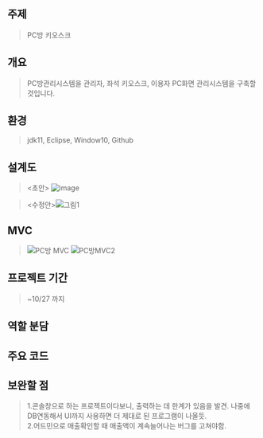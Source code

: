 ## 주제  
>PC방 키오스크  

## 개요  
> PC방관리시스템을 관리자, 좌석 키오스크, 이용자 PC화면 관리시스템을 구축할 것입니다. 

## 환경
>jdk11, Eclipse, Window10, Github  

## 설계도
><초안> ![image](https://user-images.githubusercontent.com/61840067/138249904-565b62ce-7cdd-407a-a8d8-b777ba302d7b.png)

><수정안>![그림1](https://user-images.githubusercontent.com/88884623/139001465-fc86e267-befe-49a6-a77e-13219ec8530c.png)
## MVC
><MVC>![PC방 MVC](https://user-images.githubusercontent.com/88884623/139001433-d5266bf4-70fd-4e22-9fd7-00a13ca74825.png)
>![PC방MVC2](https://user-images.githubusercontent.com/88884623/139001457-3e0af032-d77f-43bd-ac05-7314493652c5.png)
  
## 프로젝트 기간  
> ~10/27 까지  

## 역할 분담
> 

## 주요 코드
> 
## 보완할 점
> 1.콘솔창으로 하는 프로젝트이다보니, 출력하는 데 한계가 있음을 발견. 나중에 DB연동해서 UI까지 사용하면 더 제대로 된 프로그램이 나올듯.   
> 2.어드민으로 매출확인할 때 매출액이 계속늘어나는 버그를 고쳐야함.

